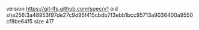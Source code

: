 version https://git-lfs.github.com/spec/v1
oid sha256:3a48953f97de27c9d95f415cbdb7f3ebb1bcc95713a9036400a9550cf8be64f5
size 417
